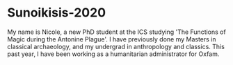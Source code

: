 # Sunoikisis-2020 
My name is Nicole, a new PhD student at the ICS studying 'The Functions of Magic during the Antonine Plague'. 
I have previously done my Masters in classical archaeology, and my undergrad in anthropology and classics. This past year, I have been working as a humanitarian administrator for Oxfam.

